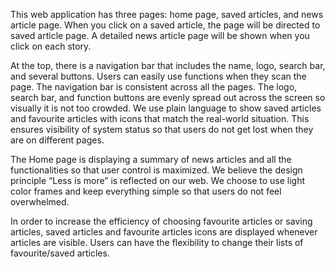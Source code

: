This web application has three pages: home page, saved articles, and news article page. When you click on a saved article, the page will be directed to saved article page. A detailed news article page will be shown when you click on each story.

At the top, there is a navigation bar that includes the name, logo, search bar, and several buttons. Users can easily use functions when they scan the page. The navigation bar is consistent across all the pages. The logo, search bar, and function buttons are evenly spread out across the screen so visually it is not too crowded. We use plain language to show saved articles and favourite articles with icons that match the real-world situation. This ensures visibility of system status so that users do not get lost when they are on different pages. 

The Home page is displaying a summary of news articles and all the functionalities so that user control is maximized. We believe the design principle “Less is more” is reflected on our web. We choose to use light color frames and keep everything simple so that users do not feel overwhelmed.  

In order to increase the efficiency of choosing favourite articles or saving articles, saved articles and favourite articles icons are displayed whenever articles are visible. Users can have the flexibility to change their lists of favourite/saved articles.
